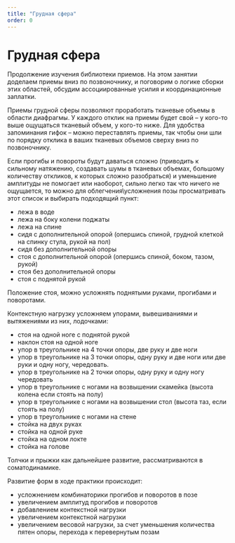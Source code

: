 ```yaml
---
title: "Грудная сфера"
order: 0
---
```


# Грудная сфера

Продолжение изучения библиотеки приемов. На этом занятии доделаем приемы вниз по позвоночнику, и поговорим о логике сборки этих областей, обсудим ассоциированные усилия и координационные заплатки.

Приемы грудной сферы позволяют проработать тканевые объемы в области диафрагмы. У каждого отклик на приемы будет свой – у кого-то выше ощущаться тканевый объем, у кого-то ниже. Для удобства запоминания гифок – можно переставлять приемы, так чтобы они шли по порядку отклика в ваших тканевых объемов сверху вниз по позвоночнику.

Если прогибы и повороты будут даваться сложно (приводить к сильному натяжению, создавать шумы в тканевых объемах, большому количеству откликов, к которых сложно разобраться) и уменьшение амплитуды не помогает или наоборот, сильно легко так что ничего не ощущается, то можно для облегчения\усложнения позы просматривать этот список и выбирать подходящий пункт:

* лежа в воде
* лежа на боку колени поджаты
* лежа на спине
* сидя с дополнительной опорой (опершись спиной, грудной клеткой на спинку стула, рукой на пол)
* сидя без дополнительной опоры
* стоя с дополнительной опорой (опершись спиной, боком, тазом, рукой)
* стоя без дополнительной опоры
* стоя с поднятой рукой

Положение стоя, можно усложнять поднятыми руками, прогибами и поворотами.

Контекстную нагрузку усложняем упорами, вывешиваниями и вытяжениями из них, лодочками:

* стоя на одной ноге с поднятой рукой
* наклон стоя на одной ноге
* упор в треугольнике на 4 точки опоры, две руку и две ноги
* упор в треугольнике на 3 точки опоры, одну руку и две ноги или две руки и одну ногу, чередовать.
* упор в треугольнике на 2 точки опоры, одну руку и одну ногу чередовать
* упор в треугольнике с ногами на возвышении скамейка (высота колена если стоять на полу)
* упор в треугольнике с ногами на возвышении стол (высота таз, если стоять на полу)
* упор в треугольнике с ногами на стене
* стойка на двух руках
* стойка на одной руке
* стойка на одном локте
* стойка на голове

Толчки и прыжки как дальнейшее развитие, рассматриваются в соматодинамике.

Развитие форм в ходе практики происходит:

* усложнением комбинаторики прогибов и поворотов в позе
* увеличением амплитуд прогибов и поворотов
* добавлением контекстной нагрузки
* увеличением контекстной нагрузки
* увеличением весовой нагрузки, за счет уменьшения количества пятен опоры, перехода к перевернутым позам